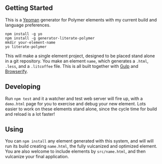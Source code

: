 
## Getting Started

This is a [Yeoman](http://yeoman.io) generator for Polymer elements
with my current build and language preferences.

```
npm install -g yo
npm install -g generator-literate-polymer
mkdir your-element-name
yo literate-polymer
```

This will make a single element project, designed to be placed stand
alone in a git repository. You make an element `name`, which generates
a `.html`, `.less`,  and a `.litcoffee` file. This is all built
together with [Gulp](http://gulpjs.com) and
[Browserify](http://browserify.org).

## Developing

Run `npm test` and it a watcher and test web server will fire up, with
a `demo.html` page for you to exercise and debug your new element. Lots
easier to work on these elements stand alone, since the cycle time for
build and reload is a lot faster!

## Using

You can `npm install` any element generated with this system, and
will will run its build creating `name.html`, the fully vulcanized
and optimized element.  You are also welcome to include elements by
`src/name.html`, and then vulcanize your final application.
